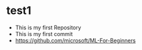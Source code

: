 # test1
- This is my first Repository 
- This is my first commit
- https://github.com/microsoft/ML-For-Beginners

